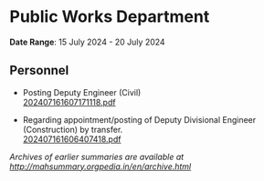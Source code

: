# Public Works Department

**Date Range**: 15 July 2024 - 20 July 2024


## Personnel
- Posting Deputy Engineer (Civil)\
  [202407161607171118.pdf](https://gr.maharashtra.gov.in/Site/Upload/Government%20Resolutions/English/202407161607171118.pdf)

- Regarding appointment/posting of Deputy Divisional Engineer (Construction) by transfer.\
  [202407161606407418.pdf](https://gr.maharashtra.gov.in/Site/Upload/Government%20Resolutions/English/202407161606407418.pdf)


*Archives of earlier summaries are available at http://mahsummary.orgpedia.in/en/archive.html*